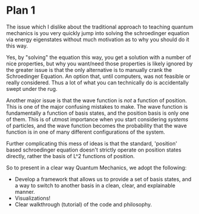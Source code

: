 # Plan 1
The issue which I dislike about the traditional approach to teaching
quantum mechanics is you very quickly jump into solving the schroedinger
equation via energy eigenstates without much motivation as to why you should
do it this way.

Yes, by "solving" the equation this way, you get a solution with a number of nice
properties, but why you want/need those properties is likely ignored by the
greater issue is that the only alternative is to manually crank the Schroedinger
Equation. An option that, until computers, was not feasible or really considered. Thus
a lot of what you can technically do is accidentally swept under the rug.

Another major issue is that the wave function is *not* a function of position. This
is one of the major confusing mistakes to make. The wave function is fundamentally a function
of basis states, and the position basis is only one of them. This is of utmost importance when
you start considering *systems* of particles, and the wave function becomes the probability
that the wave function is in one of many different configurations of the system.

Further complicating this mess of ideas is that the standard, 'position' based
schroedinger equation doesn't strictly operate on position states directly, rather
the basis of L^2 functions of position.

So to present in a clear way Quantum Mechanics, we adopt the following:

- Develop a framework that allows us to provide a set of basis states, and a way
    to switch to another basis in a clean, clear, and explainable manner.
- Visualizations!
- Clear walkthrough (tutorial) of the code and philosophy.
